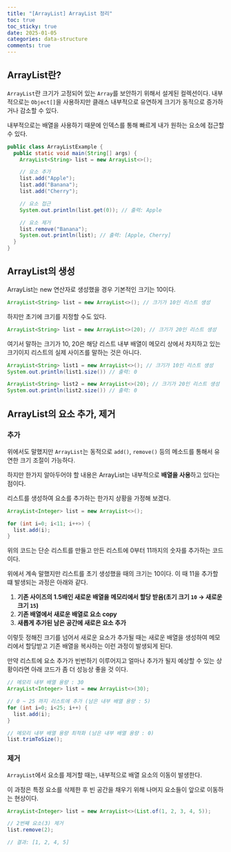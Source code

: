 ```yaml
---
title: "[ArrayList] ArrayList 정리"
toc: true
toc_sticky: true
date: 2025-01-05
categories: data-structure
comments: true
---
```


## ArrayList란?
`ArrayList`란 크기가 고정되어 있는 `Array`를 보안하기 위해서 설게된 컬렉션이다. 내부적으로는 `Object[]`을 사용하지만 클래스 내부적으로 유연하게 크기가 동적으로 증가하거나 감소할 수 있다.

내부적으로는 배열을 사용하기 때문에 인덱스를 통해 빠르게 내가 원하는 요소에 접근할 수 있다.

```java
public class ArrayListExample {
  public static void main(String[] args) {
    ArrayList<String> list = new ArrayList<>();

    // 요소 추가
    list.add("Apple");
    list.add("Banana");
    list.add("Cherry");

    // 요소 접근
    System.out.println(list.get(0)); // 출력: Apple

    // 요소 제거
    list.remove("Banana");
    System.out.println(list); // 출력: [Apple, Cherry]
  }
}
```
## ArrayList의 생성
ArrayList는 new 연산자로 생성했을 경우 기본적인 크기는 10이다.
```java
ArrayList<String> list = new ArrayList<>(); // 크기가 10인 리스트 생성
```

하지만 초기에 크기를 지정할 수도 있다.
```java
ArrayList<String> list = new ArrayList<>(20); // 크기가 20인 리스트 생성
```

여기서 말하는 크기가 10, 20은 해당 리스트 내부 배열이 메모리 상에서 차지하고 있는 크기이지 리스트의 실제 사이즈를 말하는 것은 아니다.
```java
ArrayList<String> list1 = new ArrayList<>(); // 크기가 10인 리스트 생성
System.out.println(list1.size()) // 출력: 0

ArrayList<String> list2 = new ArrayList<>(20); // 크기가 20인 리스트 생성
System.out.println(list2.size()) // 출력: 0
```

## ArrayList의 요소 추가, 제거
### 추가
위에서도 말했지만 `ArrayList`는 동적으로 `add()`, `remove()` 등의 메소드를 통해서 유연한 크기 조절이 가능하다.

하지만 한가지 알아두어야 할 내용은 ArrayList는 내부적으로 **배열을 사용**하고 있다는 점이다.

리스트를 생성하여 요소를 추가하는 한가지 상황을 가정해 보겠다.

```java
ArrayList<Integer> list = new ArrayList<>();

for (int i=0; i<11; i++>) {
  list.add(i);
}
```

위의 코드는 단순 리스트를 만들고 만든 리스트에 0부터 11까지의 숫자를 추가하는 코드이다.

위에서 계속 말했지만 리스트를 초기 생성했을 때의 크기는 10이다. 이 때 11을 추가할 떄 발생되는 과정은 아래와 같다.

1. **기존 사이즈의 1.5배인 새로운 배열을 메모리에서 할당 받음(초기 크기 `10` → 새로운 크기 `15`)**
2. **기존 배열에서 새로운 배열로 요소 copy**
3. **새롭게 추가된 남은 공간에 새로은 요소 추가**

이렇듯 정해진 크기를 넘어서 새로운 요소가 추가될 때는 새로운 배열을 생성하여 메모리에서 할당받고 기존 배열을 복사하는 이런 과정이 발생되게 된다.

만약 리스트에 요소 추가가 빈번하기 이루어지고 얼마나 추가가 될지 예상할 수 있는 상황이라면 아래 코드가 좀 더 성능상 좋을 것 이다.
```java
// 메모리 내부 배열 용량 : 30
ArrayList<Integer> list = new ArrayList<>(30);

// 0 ~ 25 까지 리스트에 추가 (남은 내부 배열 용량 : 5)
for (int i=0; i<25; i++) {
  list.add(i);
}

// 메모리 내부 배열 용량 최적화 (남은 내부 배열 용량 : 0)
list.trimToSize();
```

### 제거
`ArrayList`에서 요소를 제거할 때는, 내부적으로 배열 요소의 이동이 발생한다.

이 과정은 특정 요소를 삭제한 후 빈 공간을 채우기 위해 나머지 요소들이 앞으로 이동하는 현상이다.

```java
ArrayList<Integer> list = new ArrayList<>(List.of(1, 2, 3, 4, 5));

// 2번째 요소(3) 제거
list.remove(2);

// 결과: [1, 2, 4, 5]
```